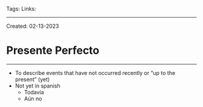 Tags:
Links: 

---
Created: 02-13-2023
# Presente Perfecto
---

- To describe events that have not occurred recently or “up to the present” (yet)
- Not yet in spanish
	- Todavía
	- Aún no